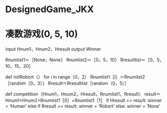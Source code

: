 # DesignedGame_JKX
# 凑数游戏(0, 5, 10)
input Hnum1，Hnum2，Hresult
output Winner

Rnumlist1＝［None，None］
Rnumlist2＝［0，5，10］
Rresultlist＝［0，5，10，15，20］

def initRobort（）
    for i in range（0，2）
        Rnumlist1［i］＝Rnumlist2［random（0，3）］
    Rresult＝Rresultlist［random（0，5）］

def competition（Hnum1，Hnum2，Hresult，Rnumlist1，Rresult）
    result＝Hnum1+Hnum2+Rnumlist1［0］+Rnumlist1［1］
    if Hresult == result:
winner = ‘Human’
  else if Rresult == result:
winner = ‘Robort’
  else:
	winner = ‘None’

